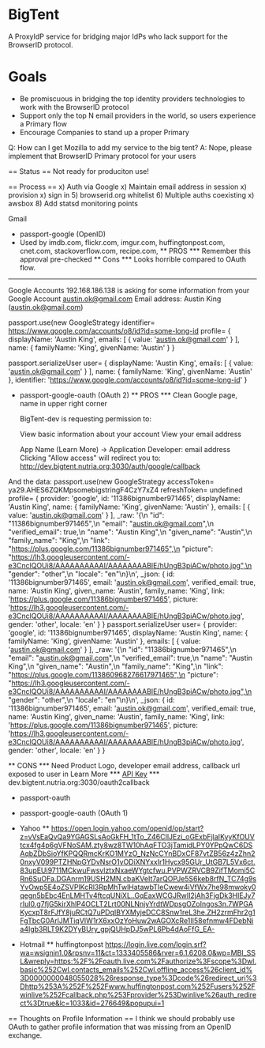 # BigTent
A ProxyIdP service for bridging major IdPs who lack support for the BrowserID protocol.

# Goals
* Be promiscuous in bridging the top identity providers technologies
to work with the BrowserID protocol
* Support only the top N email providers in the world, so users
experience a Primary flow
* Encourage Companies to stand up a proper Primary

Q: How can I get Mozilla to add my service to the big tent?
A: Nope, please implement that BrowserID Primary protocol for your users

== Status ==
Not ready for produciton use!

== Process ==
x) Auth via Google
x) Maintain email address in session
x) provision
x) sign in
5) browserid.org whitelist
6) Multiple auths coexisting
x) awsbox
8) Add statsd monitoring points


Gmail
* passport-google (OpenID)
* Used by imdb.com, flickr.com, imgur.com, huffingtonpost.com, cnet.com, stackoverflow.com, recipe.com,
** PROS
*** Remember this approval pre-checked
** Cons
*** Looks horrible compared to OAuth flow.
***
  Google Accounts
  192.168.186.138 is asking for some information from your Google Account austin.ok@gmail.com
  Email address: Austin King (austin.ok@gmail.com)
  <Allow> <No Thanks>

passport.use(new GoogleStrategy identifier= https://www.google.com/accounts/o8/id?id=some-long-id profile= { displayName: 'Austin King',
  emails: [ { value: 'austin.ok@gmail.com' } ],
  name: { familyName: 'King', givenName: 'Austin' } }

passport.serializeUser user= { displayName: 'Austin King',
  emails: [ { value: 'austin.ok@gmail.com' } ],
  name: { familyName: 'King', givenName: 'Austin' },
  identifier: 'https://www.google.com/accounts/o8/id?id=some-long-id' }


* passport-google-oauth (OAuth 2)
** PROS
*** Clean Google page, name in upper right corner

    BigTent-dev is requesting permission to:

    View basic information about your account
    View your email address

    App Name (Learn More) -> Application Developer: email address
                             Clicking "Allow access" will redirect you to:
                             http://dev.bigtent.nutria.org:3030/auth/google/callback

And the data:
passport.use(new GoogleStrategy accessToken= ya29.AHES6ZQKMpsomebigstringF4CzY7xZ4 refreshToken= undefined profile= { provider: 'google',
  id: '11386bignumber971465',
  displayName: 'Austin King',
  name: { familyName: 'King', givenName: 'Austin' },
  emails: [ { value: 'austin.ok@gmail.com' } ],
  _raw: '{\n "id": "11386bignumber971465",\n "email": "austin.ok@gmail.com",\n "verified_email": true,\n "name": "Austin King",\n "given_name": "Austin",\n "family_name": "King",\n "link": "https://plus.google.com/11386bignumber971465",\n "picture": "https://lh3.googleusercontent.com/-e3CnclQOUi8/AAAAAAAAAAI/AAAAAAAABIE/hUngB3piACw/photo.jpg",\n "gender": "other",\n "locale": "en"\n}\n',
  _json:
   { id: '11386bignumber971465',
     email: 'austin.ok@gmail.com',
     verified_email: true,
     name: 'Austin King',
     given_name: 'Austin',
     family_name: 'King',
     link: 'https://plus.google.com/11386bignumber971465',
     picture: 'https://lh3.googleusercontent.com/-e3CnclQOUi8/AAAAAAAAAAI/AAAAAAAABIE/hUngB3piACw/photo.jpg',
     gender: 'other',
     locale: 'en' } }
passport.serializeUser user= { provider: 'google',
  id: '11386bignumber971465',
  displayName: 'Austin King',
  name: { familyName: 'King', givenName: 'Austin' },
  emails: [ { value: 'austin.ok@gmail.com' } ],
  _raw: '{\n "id": "11386bignumber971465",\n "email": "austin.ok@gmail.com",\n "verified_email": true,\n "name": "Austin King",\n "given_name": "Austin",\n "family_name": "King",\n "link": "https://plus.google.com/113860968276617971465",\n "picture": "https://lh3.googleusercontent.com/-e3CnclQOUi8/AAAAAAAAAAI/AAAAAAAABIE/hUngB3piACw/photo.jpg",\n "gender": "other",\n "locale": "en"\n}\n',
  _json:
   { id: '11386bignumber971465',
     email: 'austin.ok@gmail.com',
     verified_email: true,
     name: 'Austin King',
     given_name: 'Austin',
     family_name: 'King',
     link: 'https://plus.google.com/11386bignumber971465',
     picture: 'https://lh3.googleusercontent.com/-e3CnclQOUi8/AAAAAAAAAAI/AAAAAAAABIE/hUngB3piACw/photo.jpg',
     gender: 'other',
     locale: 'en' } }

** CONS
*** Need Product Logo, developer email address, callback url exposed to user in Learn More
*** [API Key](https://code.google.com/apis/console/?pli=1#project:49886215752:access)
*** dev.bigtent.nutria.org:3030/oauth2callback
* passport-oauth
* passport-google-oauth (OAuth 1)

* Yahoo
** https://open.login.yahoo.com/openid/op/start?z=vVsEaQvQa9YGAGSLsAoGkFH_1tTo_Z46CIlJEzi_oGExbFjlaIKyyKfOUVtcx4fg4p6gVFNoSAM.zty8wz8TW10hAqFTO3jTamidLPY0YPpQwC6DSAqbZDbSioYfKPQQRmcKrKO1MYzO_NzNcCYnBDxCF87vtZB56z4zZhn20nxyV099PTZHNpGYDvNsrO1yODiXNYxxIr1Hycx95GUr_UtGB7L5Vx6ct.83upEUi9711MCkwuFwsvlztxNxaeWYgtcfwu.PVPWZRVCB9ZifTMomi5CRn6SuOFa.DGAnrm19USH2MN.cbaKVeIt7arQOPJe5S6keb8rfN_TC74g9sYvOwp5E4oZSVPlKcRl3RpMhTwlHatawbTIeCwew4iVfWx7he98mwoky0qegn5bEbc4EnLMHTv4ftcqUNiXL..GqEaxWCGJRwII2jAh3FjgDk3HlEJy7rIul0.g7fjG5kirXhlP4OCLT2Lrt00NLNnjyYrdtWDpsgOZoIngos3n.7WPGAKycxpT8rFJfY8juRCtQ7uPDqIBYXMyjeDCC8Snw1reL3he.ZH2zrmFhr2g1FgTbcG0ArlJMTiqVIW1rX6xxOzYoHuw2wAGOXcRe1II58efnmw4FDebNia4Igb3RLT9K2DYyBUry_gpjQUHpDJ5wPL6Pb4dAoFfG_EA-


* Hotmail
** huffingtonpost https://login.live.com/login.srf?wa=wsignin1.0&rpsnv=11&ct=1333405586&rver=6.1.6208.0&wp=MBI_SSL&wreply=https:%2F%2Foauth.live.com%2Fauthorize%3Fscope%3Dwl.basic%252Cwl.contacts_emails%252Cwl.offline_access%26client_id%3D0000000048055028%26response_type%3Dcode%26redirect_uri%3Dhttp%253A%252F%252Fwww.huffingtonpost.com%252Fusers%252Fwinlive%252Fcallback.php%253Fprovider%253Dwinlive%26auth_redirect%3Dtrue&lc=1033&id=276649&popupui=1

== Thoughts on Profile Information ==
I think we should probably use OAuth to gather profile information that was missing from an OpenID exchange.
